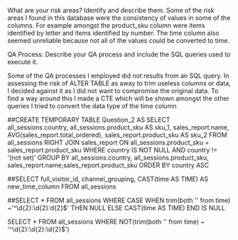 What are your risk areas? Identify and describe them.
Some of the risk areas I found in this database were the consistency of values in some of the columns. For example amongst the product_sku column were items identified by letter and items identified by number. The time column also seemed unreliable because not all of the values could be converted to time.


QA Process:
Describe your QA process and include the SQL queries used to execute it.

Some of the QA processes I employed did not results from an SQL query. In assessing the risk of ALTER TABLE as away to trim useless columns or data, I decided against it as I did not want to compromise the original data. To find a way around this I made a CTE which will be shown amongst the other queries I tried to convert the data type of the time column


##CREATE TEMPORARY TABLE Question_2 AS 
SELECT all_sessions.country, all_sessions.product_sku AS sku_1, sales_report.name, AVG(sales_report.total_ordered), sales_report.product_sku AS sku_2
FROM all_sessions
RIGHT JOIN sales_report
ON all_sessions.product_sku = sales_report.product_sku
WHERE country IS NOT NULL
AND country != '(not set)'
GROUP BY all_sessions.country, all_sessions.product_sku, sales_report.name,sales_report.product_sku 
ORDER BY country ASC


##SELECT full_visitor_id, channel_grouping,
  CAST(time AS TIME)
  AS new_time_column
  FROM all_sessions


##SELECT *
  FROM all_sessions
  WHERE CASE WHEN trim(both '' from time) ~'^\d{2}:\d{2}:d{2}$'
  THEN NULL
  ELSE CAST(time AS TIME)
  END IS NULL

SELECT *
FROM all_sessions
WHERE NOT(trim(both '' from time) ~ '^\d{2}:\d{2}:\d{2}$')